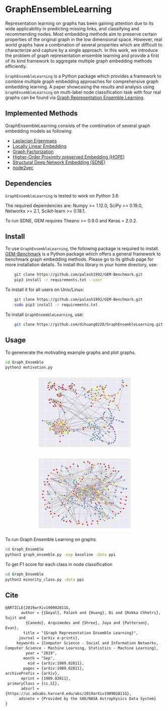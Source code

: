# GraphEnsembleLearning
Representation learning on graphs has been gaining attention due to its wide applicability in predicting missing links, and classifying and recommending nodes. Most embedding methods aim to preserve certain properties of the original graph in the low dimensional space. However, real world graphs have a combination of several properties which are difficult to characterize and capture by a single approach. In this work, we introduce the problem of graph representation ensemble learning and provide a first of its kind framework to aggregate multiple graph embedding methods efficiently. 

``GraphEnsembleLearning`` is a Python package which provides a framework to combine multiple graph embedding approaches for comprehensive graph embedding learning. A paper showcasing the results and analysis using ``GraphEnsembleLearning`` on multi-label node classification task with four real graphs can be found via [Graph Representation Ensemble Learning](https://arxiv.org/abs/1909.02811).

## Implemented Methods
GraphEnsembleLearning consists of the combination of several graph embedding models as following: 
* [Laplacian Eigenmaps](http://yeolab.weebly.com/uploads/2/5/5/0/25509700/belkin_laplacian_2003.pdf)
* [Locally Linear Embedding](http://www.robots.ox.ac.uk/~az/lectures/ml/lle.pdf)
* [Graph Factorization](https://static.googleusercontent.com/media/research.google.com/en//pubs/archive/40839.pdf)
* [Higher-Order Proximity preserved Embedding (HOPE)](http://www.kdd.org/kdd2016/papers/files/rfp0184-ouA.pdf)
* [Structural Deep Network Embedding (SDNE)](http://www.kdd.org/kdd2016/papers/files/rfp0191-wangAemb.pdf)
* [node2vec](http://www.kdd.org/kdd2016/papers/files/rfp0218-groverA.pdf)

## Dependencies
``GraphEnsembleLearning`` is tested to work on Python 3.6

The required dependencies are: Numpy >= 1.12.0, SciPy >= 0.19.0, Networkx >= 2.1, Scikit-learn >= 0.18.1.

To run SDNE, GEM requires Theano >= 0.9.0 and Keras = 2.0.2.

## Install
To use ``GraphEnsembleLearning``, the following package is required to install. 
[GEM-Benchmark](https://github.com/palash1992/GEM-Benchmark) is a Python package which offers a general framework to benchmark graph embedding methods. Please go to its github page for more installation details. To install this library in your home directory, use:
```bash
    git clone https://github.com/palash1992/GEM-Benchmark.git
    pip3 install -r requirements.txt --user
```

To install it for all users on Unix/Linux:
```bash 
    git clone https://github.com/palash1992/GEM-Benchmark.git
    sudo pip3 install -r requirements.txt
```

To install ``GraphEnsembleLearning``, use:
```bash 
    git clone https://github.com/dihuang0220/GraphEnsembleLearning.git
```

## Usage
To genenerate the motivating example graphs and plot graphs. 
```bash
cd Graph_Ensemble
python3 motivation.py
```
<p align="center">
  <img width="312" height="240" src="images/ensemble_merged.png">
</p>
<p align="center">
  <img width="312" height="240" src="images/ensemble_merged_spring.png">
</p>

To run Graph Ensemble Learning on graphs. 
```bash
cd Graph_Ensemble
python3 graph_ensemble.py -exp baseline -data ppi
```

To get F1 score for each class in node classification
```bash
cd Graph_Ensemble
python3 minority_class.py -data ppi
```


## Cite
    @ARTICLE{2019arXiv190902811G,
           author = {{Goyal}, Palash and {Huang}, Di and {Rokka Chhetri}, Sujit and
             {Canedo}, Arquimedes and {Shree}, Jaya and {Patterson}, Evan},
            title = "{Graph Representation Ensemble Learning}",
          journal = {arXiv e-prints},
         keywords = {Computer Science - Social and Information Networks, Computer Science - Machine Learning, Statistics - Machine Learning},
             year = "2019",
            month = "Sep",
              eid = {arXiv:1909.02811},
            pages = {arXiv:1909.02811},
    archivePrefix = {arXiv},
           eprint = {1909.02811},
     primaryClass = {cs.SI},
           adsurl = {https://ui.adsabs.harvard.edu/abs/2019arXiv190902811G},
          adsnote = {Provided by the SAO/NASA Astrophysics Data System}
    }
